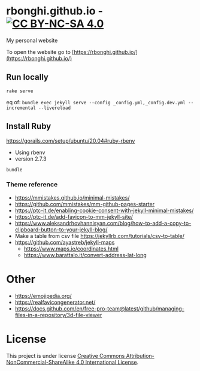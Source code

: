 # rbonghi.github.io - [![CC BY-NC-SA 4.0][cc-by-nc-sa-image]][cc-by-nc-sa]

My personal website

To open the website go to [https://rbonghi.github.io/](https://rbonghi.github.io/)

## Run locally

```
rake serve
```

eq of: `bundle exec jekyll serve --config _config.yml,_config.dev.yml --incremental --livereload`

## Install Ruby

https://gorails.com/setup/ubuntu/20.04#ruby-rbenv
* Using rbenv
* version 2.7.3

```
bundle
```

### Theme reference

* https://mmistakes.github.io/minimal-mistakes/
* https://github.com/mmistakes/mm-github-pages-starter
* https://ptc-it.de/enabling-cookie-consent-with-jekyll-minimal-mistakes/
* https://ptc-it.de/add-favicon-to-mm-jekyll-site/
* https://www.aleksandrhovhannisyan.com/blog/how-to-add-a-copy-to-clipboard-button-to-your-jekyll-blog/
* Make a table from csv file https://jekyllrb.com/tutorials/csv-to-table/
* https://github.com/ayastreb/jekyll-maps
  * https://www.maps.ie/coordinates.html
  * https://www.barattalo.it/convert-address-lat-long

# Other
* https://emojipedia.org/
* https://realfavicongenerator.net/
* https://docs.github.com/en/free-pro-team@latest/github/managing-files-in-a-repository/3d-file-viewer

# License

This project is under license [Creative Commons Attribution-NonCommercial-ShareAlike 4.0 International License][cc-by-nc-sa].

[cc-by-nc-sa]: http://creativecommons.org/licenses/by-nc-sa/4.0/
[cc-by-nc-sa-image]: https://licensebuttons.net/l/by-nc-sa/4.0/88x31.png
[cc-by-nc-sa-shield]: https://img.shields.io/badge/License-CC%20BY--NC--SA%204.0-lightgrey.svg